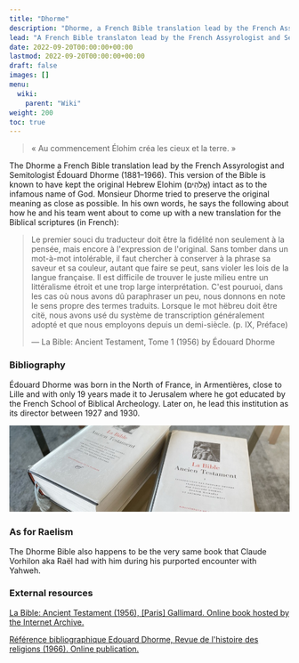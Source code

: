 ```yaml
---
title: "Dhorme"
description: "Dhorme, a French Bible translation lead by the French Assyrologist and Semitologist Édouard Dhorme (1881–1966)."
lead: "A French Bible translaton lead by the French Assyrologist and Semitologist Édouard Dhorme (1881-1966)."
date: 2022-09-20T00:00:00+00:00
lastmod: 2022-09-20T00:00:00+00:00
draft: false
images: []
menu:
  wiki:
    parent: "Wiki"
weight: 200
toc: true
---
```


> « Au commencement Élohim créa les cieux et la terre. »

The Dhorme a French Bible translation lead by the French Assyrologist and Semitologist Édouard Dhorme (1881–1966). This version of the Bible is known to have kept the original Hebrew Elohim (אֱלֹהִים) intact as to the infamous name of God. Monsieur Dhorme tried to preserve the original meaning as close as possible. In his own words, he says the following about how he and his team went about to come up with a new translation for the Biblical scriptures (in French):  

> Le premier souci du traducteur doit être la fidélité non seulement à la pensée, mais encore à l'expression de l'original. Sans tomber dans un mot-à-mot intolérable, il faut chercher à conserver à la phrase sa saveur et sa couleur, autant que faire se peut, sans violer les lois de la langue française. Il est difficile de trouver le juste milieu entre un littéralisme étroit et une trop large interprétation. C'est pouruoi, dans les cas où nous avons dû paraphraser un peu, nous donnons en note le sens propre des termes traduits. Lorsque le mot hëbreu doit être citë, nous avons usé du système de transcription généralement adopté et que nous employons depuis un demi-siècle. (p. IX, Préface)
>
> — La Bible: Ancient Testament, Tome 1 (1956) by Édouard Dhorme

### Bibliography

Édouard Dhorme was born in the North of France, in Armentières, close to Lille and with only 19 years made it to Jerusalem where he got educated by the French School of Biblical Archeology. Later on, he lead this institution as its director between 1927 and 1930.

![Image](images/dhorme-bible-books.jpg "La Bible: Ancient Testament, Tome I & Tome II (1956) — Edouard Dhorme")

### As for Raelism

The Dhorme Bible also happens to be the very same book that Claude Vorhilon aka Raël had with him during his purported encounter with Yahweh.

### External resources

[La Bible: Ancient Testament (1956), [Paris] Gallimard. Online book hosted by the Internet Archive.](https://archive.org/details/labibleancientes0000unse/mode/2up)

[Référence bibliographique Edouard Dhorme, Revue de l'histoire des religions (1966). Online publication.](https://www.persee.fr/doc/rhr_0035-1423_1966_num_169_2_8335)
